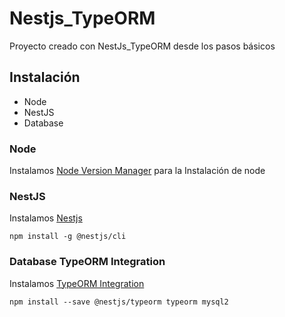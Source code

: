 # Nestjs_TypeORM

Proyecto creado con NestJs_TypeORM desde los pasos básicos 


## Instalación

- Node
- NestJS
- Database
### Node

Instalamos [Node Version Manager](https://github.com/nvm-sh/nvm.git/) para la Instalación de node



### NestJS

Instalamos [Nestjs](https://docs.nestjs.com/cli/overview/)
```
npm install -g @nestjs/cli
```


### Database TypeORM Integration

Instalamos [TypeORM Integration](https://docs.nestjs.com/techniques/database/)

```
npm install --save @nestjs/typeorm typeorm mysql2
```
